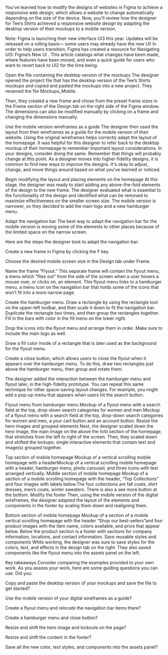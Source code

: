 You’ve learned how to modify the designs of websites in Figma to achieve a responsive web design, which allows a website to change automatically depending on the size of the device. Now, you’ll review how the designer for Tee’s Shirts achieved a responsive website design by adapting the desktop version of their mockups to a mobile version.

Note: Figma is launching their new interface UI3 this year. Updates will be released on a rolling basis— some users may already have the new UI! In order to help users transition, Figma has created a resource for 
Navigating UI3: Figma’s New UI
. This article catalogs what changes have been made, where features have been moved, and even a quick guide for users who want to revert back to UI2 for the time being. 

Open the file containing the desktop version of the mockups
The designer opened the project file that has the desktop version of the Tee’s Shirts mockups and copied and pasted the mockups into a new project. They renamed the file Mockups_Mobile.

Then, they created a new frame and chose from the preset frame sizes in the Frame section of the Design tab on the right side of the Figma window. The dimensions can also be modified manually by clicking on a frame and changing the dimensions manually.

Use the mobile version wireframes as a guide
The designer then used the layout from their wireframes as a guide for the mobile version of their website. Using the original wireframes helps correctly adapt the layout of the homepage. It was helpful for this designer to refer back to the desktop mockup of their homepage to remember important layout considerations. In your designs, consider doing the same. Remember that things will probably change at this point. As a designer moves into higher-fidelity designs, it is common to find new ways to improve the designs. It's okay to adjust, change, and move things around based on what you've learned or noticed.

Begin modifying the layout and placing elements on the homepage
At this stage, the designer was ready to start adding any above-the-fold elements of the design to the new frame. The designer evaluated what is essential to the functionality of the design and identified what can be removed to maximize effectiveness on the smaller screen size. The mobile version is narrower, so they decided to add the main logo and a new hamburger menu. 

Adapt the navigation bar
The best way to adapt the navigation bar for the mobile version is moving some of the elements to other places because of the limited space on the narrow screen.

Here are the steps the designer took to adapt the navigation bar:

Create a new frame in Figma by clicking the F key.

Choose the desired mobile screen size in the Design tab under Frame.

Name the frame “Flyout.” This separate frame will contain the flyout menu, a menu which “flies out” from the side of the screen when a user hovers a mouse over, or clicks on, an element. This flyout menu links to a hamburger menu, a menu icon on the navigation bar that holds some of the icons that won’t fit into a more narrow page.

Create the hamburger menu. Draw a rectangle by using the rectangle tool on the upper-left toolbar, and then scale it down to fit the navigation bar. Duplicate the rectangle two times, and then group the rectangles together. Fill in the bars with color in the fill menu on the lower right. 

Drop the icons into the flyout menu and arrange them in order. Make sure to include the main logo as well. 

Draw a fill color inside of a rectangle that is later used as the background for the flyout menu.

Create a close button, which allows users to close the flyout when it appears over the hamburger menu. To do this, draw two rectangles just above the hamburger menu, then group and rotate them. 

The designer added the interaction between the hamburger menu and flyout later, in the high-fidelity prototype. You can repeat this same technique for other space-saving layout changes. For example, you might add a pop-up menu that appears when users hit the search button.

Flyout menu from hamburger menu
Mockup of a flyout menu with a search field at the top, drop-down search categories for women and men.Mockup of a flyout menu with a search field at the top, drop-down search categories for women and men, a your cart button and an account button.
Resize the hero images and grouped elements
Next, the designer scaled down the hero image, the main image on the above the fold section of the homepage, that stretches from the left to right of the screen. Then, they scaled down and shifted the lockups: single interactive elements that contain text and image(s) grouped together. 

Top section of mobile homepage
Mockup of a vertical scrolling mobile homepage with a headerMockup of a vertical scrolling mobile homepage with a header, hamburger menu, photo carousel, and three icons with text arranged vertically.
Middle section of mobile homepage
Mockup of a section of a mobile scrolling homepage with the header, “Top Collections” and four images with labels below.The four collections are fall coats, shirt dresses, men’s coats, winter sweaters. There is also a see more button at the bottom.
Modify the footer
Then, using the mobile version of the digital wireframes, the designer adapted the layout of the elements and components in the footer by scaling them down and realigning them. 

Bottom section of mobile homepage
Mockup of a section of a mobile vertical scrolling homepage with the header “Shop our best-sellers”and four product images with the item name, colors available, and price that appear below. Below the product section is a footer with sections for company information, locations, and contact information.
Save reusable styles and components
While working, the designer was sure to save styles for the colors, text, and effects in the design tab on the right. They also saved components like the flyout menu into the assets panel on the left. 

Key takeaways
Consider comparing the examples provided to your own work. As you assess your work, here are some guiding questions you can use. Did you:

Copy and paste the desktop version of your mockups and save the file to get started?

Use the mobile version of your digital wireframes as a guide?

Create a flyout menu and relocate the navigation bar items there?

Create a hamburger menu and close button?

Resize and shift the hero image and lockouts on the page?

Resize and shift the content in the footer?

Save all the new color, text styles, and components into the assets panel?